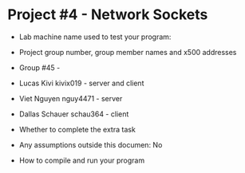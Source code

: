 # Project #4 - Network Sockets
* Lab machine name used to test your program: 

* Project group number, group member names and x500 addresses
* Group #45 -
* Lucas Kivi kivix019 - server and client
* Viet Nguyen nguy4471 - server
* Dallas Schauer schau364 - client

* Whether to complete the extra task
* Any assumptions outside this documen: No
* How to compile and run your program

